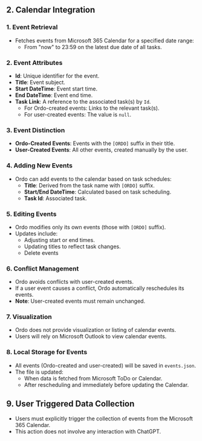 ﻿## 2. Calendar Integration

### 1. Event Retrieval
- Fetches events from Microsoft 365 Calendar for a specified date range:
  - From "now" to 23:59 on the latest due date of all tasks.

### 2. Event Attributes
- **Id**: Unique identifier for the event.
- **Title**: Event subject.
- **Start DateTime**: Event start time.
- **End DateTime**: Event end time.
- **Task Link**: A reference to the associated task(s) by `Id`.
  - For Ordo-created events: Links to the relevant task(s).
  - For user-created events: The value is `null`.

### 3. Event Distinction
- **Ordo-Created Events**: Events with the `[ORDO]` suffix in their title.
- **User-Created Events**: All other events, created manually by the user.

### 4. Adding New Events
- Ordo can add events to the calendar based on task schedules:
  - **Title**: Derived from the task name with `[ORDO]` suffix.
  - **Start/End DateTime**: Calculated based on task scheduling.
  - **Task Id**: Associated task.

### 5. Editing Events
- Ordo modifies only its own events (those with `[ORDO]` suffix).
- Updates include:
  - Adjusting start or end times.
  - Updating titles to reflect task changes.
  - Delete events

### 6. Conflict Management
- Ordo avoids conflicts with user-created events.
- If a user event causes a conflict, Ordo automatically reschedules its events.
- **Note**: User-created events must remain unchanged.

### 7. Visualization
- Ordo does not provide visualization or listing of calendar events.
- Users will rely on Microsoft Outlook to view calendar events.

### 8. Local Storage for Events
- All events (Ordo-created and user-created) will be saved in `events.json`.
- The file is updated:
  - When data is fetched from Microsoft ToDo or Calendar.
  - After rescheduling and immediately before updating the Calendar.

## 9. User Triggered Data Collection
- Users must explicitly trigger the collection of events from the Microsoft 365 Calendar.
- This action does not involve any interaction with ChatGPT.
